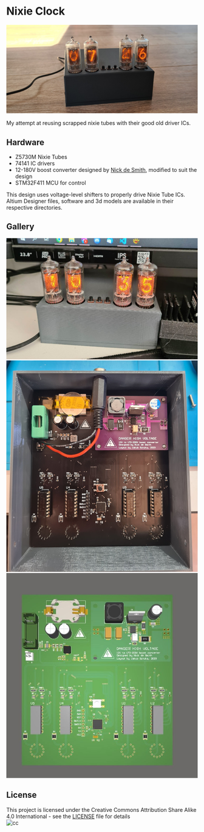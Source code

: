 # Nixie Clock
![photo1](img/img2.jpg?raw=true "Photo")

My attempt at reusing scrapped nixie tubes with their good old driver ICs. 

## Hardware
 - Z5730M Nixie Tubes
 - 74141 IC drivers 
 - 12-180V boost converter designed by [Nick de Smith](https://desmith.net/NMdS/Electronics/NixiePSU.html), modified to suit the design
 - STM32F411 MCU for control

 This design uses voltage-level shifters to properly drive Nixie Tube ICs. Altium Designer files, software and 3d models are available in their respective directories.

 ## Gallery

![photo2](img/img1.jpg?raw=true "Photo")
![photo3](img/img3.jpg?raw=true "Photo")
![photo4](img/ss1.jpg?raw=true "Photo")


## License

This project is licensed under the Creative Commons Attribution Share Alike 4.0 International - see the [LICENSE](LICENSE) file for details  
![cc](https://upload.wikimedia.org/wikipedia/commons/e/e5/CC_BY-SA_icon.svg)